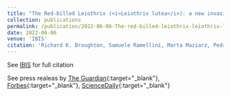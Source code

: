 ```yaml
---
title: "The Red-billed Leiothrix (<i>Leiothrix lutea</i>): a new invasive species for Britain"
collection: publications
permalink: /publication/2022-06-06-The-red-billed-leiothrix-leiothrix-lutea-a-new-invasive-species-for-britain.md
date: 2022-06-06
venue: 'IBIS'
citation: 'Richard K. Broughton, Samuele Ramellini, Marta Maziarz, Pedro F. Pereira &quot;The Red-billed Leiothrix <i>Leiothrix lutea</i> a new invasive species for Britain.&quot; IBIS, 2022.'
---
```

 See [IBIS](https://onlinelibrary.wiley.com/doi/abs/10.1111/ibi.13090) for full citation
 
 See press realeas by [The Guardian](https://www.theguardian.com/environment/2022/jun/06/red-billed-leiothrix-native-birds-britain-aoe){:target="_blank"}, [Forbes](https://www.forbes.com/sites/grrlscientist/2022/10/04/is-this-colorful-asian-songbird-invading-britain/?sh=78e2d5637815){:target="_blank"}, [ScienceDaily](https://www.sciencedaily.com/releases/2022/06/220606111542.htm){:target="_blank"}
